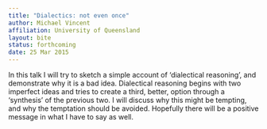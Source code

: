 ```yaml
---
title: "Dialectics: not even once"
author: Michael Vincent
affiliation: University of Queensland
layout: bite
status: forthcoming
date: 25 Mar 2015
---
```


In this talk I will try to sketch a simple account of ‘dialectical reasoning’, and demonstrate why it is a bad idea. Dialectical reasoning begins with two imperfect ideas and tries to create a third, better, option through a ‘synthesis’ of the previous two. I will discuss why this might be tempting, and why the temptation should be avoided. Hopefully there will be a positive message in what I have to say as well.